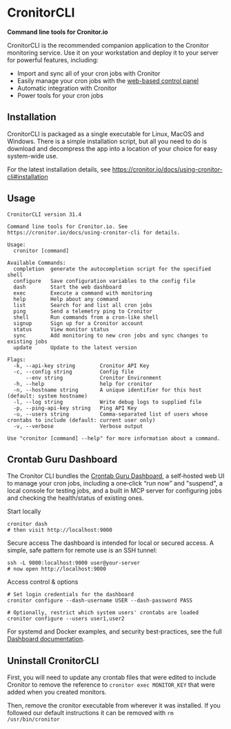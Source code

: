 # CronitorCLI
**Command line tools for Cronitor.io**

CronitorCLI is the recommended companion application to the Cronitor monitoring service.  Use it on your workstation and deploy it to your server for powerful features, including:

* Import and sync all of your cron jobs with Cronitor
* Easily manage your cron jobs with the [web-based control panel](#crontab-guru-dashboard)
* Automatic integration with Cronitor
* Power tools for your cron jobs

## Installation
CronitorCLI is packaged as a single executable for Linux, MacOS and Windows. There is a simple installation script, but all you need to do is download and decompress the app into a location of your choice for easy system-wide use.

For the latest installation details, see https://cronitor.io/docs/using-cronitor-cli#installation

## Usage

```
CronitorCLI version 31.4

Command line tools for Cronitor.io. See https://cronitor.io/docs/using-cronitor-cli for details.

Usage:
  cronitor [command]

Available Commands:
  completion  generate the autocompletion script for the specified shell
  configure   Save configuration variables to the config file
  dash        Start the web dashboard
  exec        Execute a command with monitoring
  help        Help about any command
  list        Search for and list all cron jobs
  ping        Send a telemetry ping to Cronitor
  shell       Run commands from a cron-like shell
  signup      Sign up for a Cronitor account
  status      View monitor status
  sync        Add monitoring to new cron jobs and sync changes to existing jobs
  update      Update to the latest version

Flags:
  -k, --api-key string        Cronitor API Key
  -c, --config string         Config file
      --env string            Cronitor Environment
  -h, --help                  help for cronitor
  -n, --hostname string       A unique identifier for this host (default: system hostname)
  -l, --log string            Write debug logs to supplied file
  -p, --ping-api-key string   Ping API Key
  -u, --users string          Comma-separated list of users whose crontabs to include (default: current user only)
  -v, --verbose               Verbose output

Use "cronitor [command] --help" for more information about a command.
```

## Crontab Guru Dashboard

The Cronitor CLI bundles the [Crontab Guru Dashboard](https://crontab.guru/dashboard.html), a self‑hosted web UI to manage your cron jobs, including a one‑click “run now” and "suspend", a local console for testing jobs, and a built in MCP server for configuring jobs and checking the health/status of existing ones.

Start locally

```
cronitor dash
# then visit http://localhost:9000
```

Secure access
The dashboard is intended for local or secured access. A simple, safe pattern for remote use is an SSH tunnel:
```
ssh -L 9000:localhost:9000 user@your-server
# now open http://localhost:9000
```

Access control & options
```
# Set login credentials for the dashboard
cronitor configure --dash-username USER --dash-password PASS

# Optionally, restrict which system users' crontabs are loaded
cronitor configure --users user1,user2
```
For systemd and Docker examples, and security best‑practices, see the full [Dashboard documentation](https://crontab.guru/dashboard.html).

## Uninstall CronitorCLI
First, you will need to update any crontab files that were edited to include Cronitor to remove the reference to `cronitor exec MONITOR_KEY` that were added when you created monitors.

Then, remove the cronitor executable from wherever it was installed. If you followed our default instructions it can be removed with `rm /usr/bin/cronitor`

